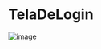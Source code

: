 # TelaDeLogin
 
![image](https://user-images.githubusercontent.com/83527609/126586860-656fb3da-e1b4-4f93-ae93-7ca42e2ea748.png)
